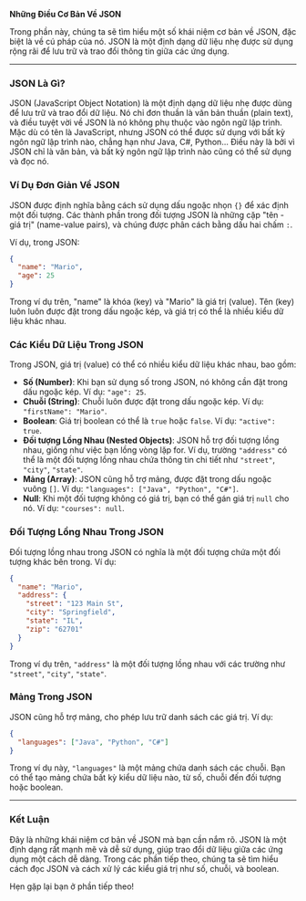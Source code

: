 **Những Điều Cơ Bản Về JSON**

Trong phần này, chúng ta sẽ tìm hiểu một số khái niệm cơ bản về JSON, đặc biệt là về cú pháp của nó. JSON là một định dạng dữ liệu nhẹ được sử dụng rộng rãi để lưu trữ và trao đổi thông tin giữa các ứng dụng.

---

### JSON Là Gì?

JSON (JavaScript Object Notation) là một định dạng dữ liệu nhẹ được dùng để lưu trữ và trao đổi dữ liệu. Nó chỉ đơn thuần là văn bản thuần (plain text), và điều tuyệt vời về JSON là nó không phụ thuộc vào ngôn ngữ lập trình. Mặc dù có tên là JavaScript, nhưng JSON có thể được sử dụng với bất kỳ ngôn ngữ lập trình nào, chẳng hạn như Java, C#, Python... Điều này là bởi vì JSON chỉ là văn bản, và bất kỳ ngôn ngữ lập trình nào cũng có thể sử dụng và đọc nó.

### Ví Dụ Đơn Giản Về JSON

JSON được định nghĩa bằng cách sử dụng dấu ngoặc nhọn `{}` để xác định một đối tượng. Các thành phần trong đối tượng JSON là những cặp "tên - giá trị" (name-value pairs), và chúng được phân cách bằng dấu hai chấm `:`.

Ví dụ, trong JSON:

```json
{
  "name": "Mario",
  "age": 25
}
```

Trong ví dụ trên, "name" là khóa (key) và "Mario" là giá trị (value). Tên (key) luôn luôn được đặt trong dấu ngoặc kép, và giá trị có thể là nhiều kiểu dữ liệu khác nhau.

### Các Kiểu Dữ Liệu Trong JSON

Trong JSON, giá trị (value) có thể có nhiều kiểu dữ liệu khác nhau, bao gồm:

- **Số (Number)**: Khi bạn sử dụng số trong JSON, nó không cần đặt trong dấu ngoặc kép. Ví dụ: `"age": 25`.
- **Chuỗi (String)**: Chuỗi luôn được đặt trong dấu ngoặc kép. Ví dụ: `"firstName": "Mario"`.
- **Boolean**: Giá trị boolean có thể là `true` hoặc `false`. Ví dụ: `"active": true`.
- **Đối tượng Lồng Nhau (Nested Objects)**: JSON hỗ trợ đối tượng lồng nhau, giống như việc bạn lồng vòng lặp for. Ví dụ, trường `"address"` có thể là một đối tượng lồng nhau chứa thông tin chi tiết như `"street"`, `"city"`, `"state"`.
- **Mảng (Array)**: JSON cũng hỗ trợ mảng, được đặt trong dấu ngoặc vuông `[]`. Ví dụ: `"languages": ["Java", "Python", "C#"]`.
- **Null**: Khi một đối tượng không có giá trị, bạn có thể gán giá trị `null` cho nó. Ví dụ: `"courses": null`.

### Đối Tượng Lồng Nhau Trong JSON

Đối tượng lồng nhau trong JSON có nghĩa là một đối tượng chứa một đối tượng khác bên trong. Ví dụ:

```json
{
  "name": "Mario",
  "address": {
    "street": "123 Main St",
    "city": "Springfield",
    "state": "IL",
    "zip": "62701"
  }
}
```

Trong ví dụ trên, `"address"` là một đối tượng lồng nhau với các trường như `"street"`, `"city"`, `"state"`.

### Mảng Trong JSON

JSON cũng hỗ trợ mảng, cho phép lưu trữ danh sách các giá trị. Ví dụ:

```json
{
  "languages": ["Java", "Python", "C#"]
}
```

Trong ví dụ này, `"languages"` là một mảng chứa danh sách các chuỗi. Bạn có thể tạo mảng chứa bất kỳ kiểu dữ liệu nào, từ số, chuỗi đến đối tượng hoặc boolean.

---

### Kết Luận

Đây là những khái niệm cơ bản về JSON mà bạn cần nắm rõ. JSON là một định dạng rất mạnh mẽ và dễ sử dụng, giúp trao đổi dữ liệu giữa các ứng dụng một cách dễ dàng. Trong các phần tiếp theo, chúng ta sẽ tìm hiểu cách đọc JSON và cách xử lý các kiểu giá trị như số, chuỗi, và boolean.

Hẹn gặp lại bạn ở phần tiếp theo!

